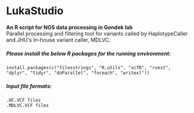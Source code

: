 # LukaStudio
**An R script for NGS data processing in Gondek lab**    
Parallel processing and filtering tool for variants called by HaplotypeCaller and JHU's in-house variant caller, MDLVC.

##### Please install the below R packages for the running environment:
```
install.packages(c("filesstrings", "R.utils", "vcfR", "rvest", "dplyr", "tidyr", "doParallel", "foreach", "writexl"))
```

##### Input file formats:
```
.HC.VCF files
.MDLVC.VCF files
```
